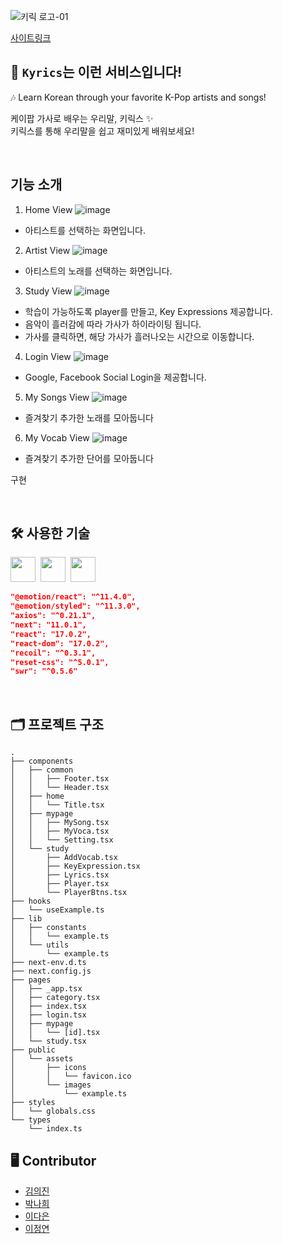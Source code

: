 ![키릭 로고-01](https://user-images.githubusercontent.com/81923229/124728683-c0ca7600-df4a-11eb-98aa-d80d92e90df1.jpg)

[사이트링크](https://kyrics.vercel.app/)


## 💫 `Kyrics`는 이런 서비스입니다!

🎶 Learn Korean through your favorite K-Pop artists and songs!

케이팝 가사로 배우는 우리말, 키릭스 ✨  
키릭스를 통해 우리말을 쉽고 재미있게 배워보세요!

<br/>

## 기능 소개

1. Home View
![image](https://user-images.githubusercontent.com/24906022/125967698-4f128db9-3430-477e-b39b-3265e082b402.png)

- 아티스트를 선택하는 화면입니다.

2. Artist View
![image](https://user-images.githubusercontent.com/24906022/125967749-9f6a3f96-a83d-4d71-956f-9b3774589479.png)

- 아티스트의 노래를 선택하는 화면입니다. 

3. Study View
![image](https://user-images.githubusercontent.com/24906022/125967825-8ea8848f-9ecf-4159-8126-156df3f3062a.png)

- 학습이 가능하도록 player를 만들고, Key Expressions 제공합니다.
- 음악이 흘러감에 따라 가사가 하이라이팅 됩니다.
- 가사를 클릭하면, 해당 가사가 흘러나오는 시간으로 이동합니다.

4. Login View
![image](https://user-images.githubusercontent.com/24906022/125967851-c8c4252c-825d-48e5-b332-b9efc46c8bac.png)

- Google, Facebook Social Login을 제공합니다.

5. My Songs View
![image](https://user-images.githubusercontent.com/24906022/125967884-d0668dbc-7e0d-4f38-8cd1-975e79489ff2.png)

- 즐겨찾기 추가한 노래를 모아둡니다

6. My Vocab View
![image](https://user-images.githubusercontent.com/24906022/125967911-6efbf948-c6f9-4643-97c2-32198bc4c267.png)

- 즐겨찾기 추가한 단어를 모아둡니다

구현

<br/>

## 🛠 사용한 기술

<img src="https://img.shields.io/badge/-ReactJs-61DAFB?logo=react&logoColor=white&style=flat" height=40>&nbsp;&nbsp;<img src="https://img.shields.io/badge/-Typescript-3074BF?logo=Typescript&logoColor=white&style=flat" height=40>&nbsp;&nbsp;<img src="https://img.shields.io/badge/-Next.js-000000?logo=Next.js&logoColor=white&style=flat" height=40>

```json
"@emotion/react": "^11.4.0",
"@emotion/styled": "^11.3.0",
"axios": "^0.21.1",
"next": "11.0.1",
"react": "17.0.2",
"react-dom": "17.0.2",
"recoil": "^0.3.1",
"reset-css": "^5.0.1",
"swr": "^0.5.6"
```

<br/>

## 🗂 프로젝트 구조

```
.
├── components
│   ├── common
│   │   ├── Footer.tsx
│   │   └── Header.tsx
│   ├── home
│   │   └── Title.tsx
│   ├── mypage
│   │   ├── MySong.tsx
│   │   ├── MyVoca.tsx
│   │   └── Setting.tsx
│   └── study
│       ├── AddVocab.tsx
│       ├── KeyExpression.tsx
│       ├── Lyrics.tsx
│       ├── Player.tsx
│       └── PlayerBtns.tsx
├── hooks
│   └── useExample.ts
├── lib
│   ├── constants
│   │   └── example.ts
│   └── utils
│       └── example.ts
├── next-env.d.ts
├── next.config.js
├── pages
│   ├── _app.tsx
│   ├── category.tsx
│   ├── index.tsx
│   ├── login.tsx
│   ├── mypage
│   │   └── [id].tsx
│   └── study.tsx
├── public
│   └── assets
│       ├── icons
│       │   └── favicon.ico
│       └── images
│           └── example.ts
├── styles
│   └── globals.css
└── types
    └── index.ts
```

## 🖥 Contributor
- [김의진](https://github.com/euijinkk)
- [박나희](https://github.com/Nahee-Park)
- [이다은](https://github.com/Daeun-Danna-Lee)
- [이정연](https://github.com/pa-rang)
